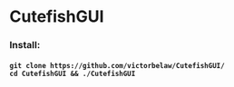 <h1>CutefishGUI</h1>
<h3>Install:</h3>
<h4>
<code>git clone https://github.com/victorbelaw/CutefishGUI/</code>
  <br>
<code>cd CutefishGUI && ./CutefishGUI</code>
</h4>
